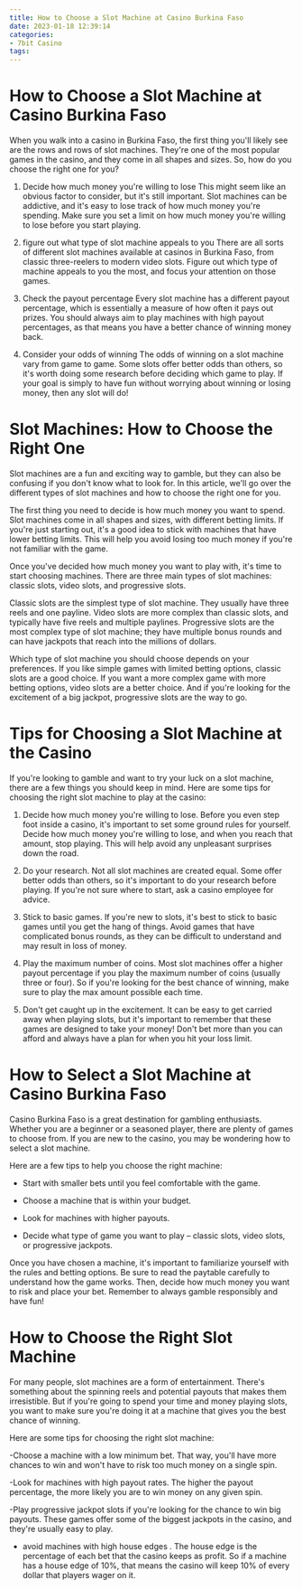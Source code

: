 ```yaml
---
title: How to Choose a Slot Machine at Casino Burkina Faso 
date: 2023-01-18 12:39:14
categories:
- 7bit Casino
tags:
---
```



#  How to Choose a Slot Machine at Casino Burkina Faso 

When you walk into a casino in Burkina Faso, the first thing you'll likely see are the rows and rows of slot machines. They're one of the most popular games in the casino, and they come in all shapes and sizes. So, how do you choose the right one for you?

1. Decide how much money you're willing to lose
This might seem like an obvious factor to consider, but it's still important. Slot machines can be addictive, and it's easy to lose track of how much money you're spending. Make sure you set a limit on how much money you're willing to lose before you start playing.

2. figure out what type of slot machine appeals to you
There are all sorts of different slot machines available at casinos in Burkina Faso, from classic three-reelers to modern video slots. Figure out which type of machine appeals to you the most, and focus your attention on those games.

3. Check the payout percentage
Every slot machine has a different payout percentage, which is essentially a measure of how often it pays out prizes. You should always aim to play machines with high payout percentages, as that means you have a better chance of winning money back.

4. Consider your odds of winning
The odds of winning on a slot machine vary from game to game. Some slots offer better odds than others, so it's worth doing some research before deciding which game to play. If your goal is simply to have fun without worrying about winning or losing money, then any slot will do!

#  Slot Machines: How to Choose the Right One 

Slot machines are a fun and exciting way to gamble, but they can also be confusing if you don't know what to look for. In this article, we'll go over the different types of slot machines and how to choose the right one for you.

The first thing you need to decide is how much money you want to spend. Slot machines come in all shapes and sizes, with different betting limits. If you're just starting out, it's a good idea to stick with machines that have lower betting limits. This will help you avoid losing too much money if you're not familiar with the game.

Once you've decided how much money you want to play with, it's time to start choosing machines. There are three main types of slot machines: classic slots, video slots, and progressive slots.

Classic slots are the simplest type of slot machine. They usually have three reels and one payline. Video slots are more complex than classic slots, and typically have five reels and multiple paylines. Progressive slots are the most complex type of slot machine; they have multiple bonus rounds and can have jackpots that reach into the millions of dollars.

Which type of slot machine you should choose depends on your preferences. If you like simple games with limited betting options, classic slots are a good choice. If you want a more complex game with more betting options, video slots are a better choice. And if you're looking for the excitement of a big jackpot, progressive slots are the way to go.

#  Tips for Choosing a Slot Machine at the Casino 

If you're looking to gamble and want to try your luck on a slot machine, there are a few things you should keep in mind. Here are some tips for choosing the right slot machine to play at the casino:

1. Decide how much money you're willing to lose. Before you even step foot inside a casino, it's important to set some ground rules for yourself. Decide how much money you're willing to lose, and when you reach that amount, stop playing. This will help avoid any unpleasant surprises down the road.

2. Do your research. Not all slot machines are created equal. Some offer better odds than others, so it's important to do your research before playing. If you're not sure where to start, ask a casino employee for advice.

3. Stick to basic games. If you're new to slots, it's best to stick to basic games until you get the hang of things. Avoid games that have complicated bonus rounds, as they can be difficult to understand and may result in loss of money.

4. Play the maximum number of coins. Most slot machines offer a higher payout percentage if you play the maximum number of coins (usually three or four). So if you're looking for the best chance of winning, make sure to play the max amount possible each time.

5. Don't get caught up in the excitement. It can be easy to get carried away when playing slots, but it's important to remember that these games are designed to take your money! Don't bet more than you can afford and always have a plan for when you hit your loss limit.

#  How to Select a Slot Machine at Casino Burkina Faso 

Casino Burkina Faso is a great destination for gambling enthusiasts. Whether you are a beginner or a seasoned player, there are plenty of games to choose from. If you are new to the casino, you may be wondering how to select a slot machine.

Here are a few tips to help you choose the right machine:

- Start with smaller bets until you feel comfortable with the game.

- Choose a machine that is within your budget.

- Look for machines with higher payouts.

- Decide what type of game you want to play – classic slots, video slots, or progressive jackpots.

Once you have chosen a machine, it's important to familiarize yourself with the rules and betting options. Be sure to read the paytable carefully to understand how the game works. Then, decide how much money you want to risk and place your bet. Remember to always gamble responsibly and have fun!

#  How to Choose the Right Slot Machine

For many people, slot machines are a form of entertainment. There's something about the spinning reels and potential payouts that makes them irresistible. But if you're going to spend your time and money playing slots, you want to make sure you're doing it at a machine that gives you the best chance of winning.

Here are some tips for choosing the right slot machine:

-Choose a machine with a low minimum bet. That way, you'll have more chances to win and won't have to risk too much money on a single spin.

-Look for machines with high payout rates. The higher the payout percentage, the more likely you are to win money on any given spin.

-Play progressive jackpot slots if you're looking for the chance to win big payouts. These games offer some of the biggest jackpots in the casino, and they're usually easy to play.

- avoid machines with high house edges . The house edge is the percentage of each bet that the casino keeps as profit. So if a machine has a house edge of 10%, that means the casino will keep 10% of every dollar that players wager on it.